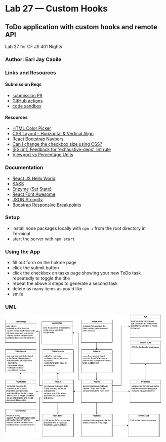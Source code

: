 # Lab 27 — Custom Hooks

## ToDo application with custom hooks and remote API

Lab 27 for CF JS 401 Nights

### Author: Earl Jay Caoile

### Links and Resources

#### Submission Reqs

- [submission PR](https://github.com/earljay-caoile-401-advanced-javascript/hooks-todo/pull/2)
- [GitHub actions](https://github.com/earljay-caoile-401-advanced-javascript/hooks-todo/actions)
- [code sandbox](https://codesandbox.io/s/github/earljay-caoile-401-advanced-javascript/hooks-todo/tree/lab-27)

#### Resources

- [HTML Color Picker](https://www.w3schools.com/colors/colors_picker.asp)
- [CSS Layout - Horizontal & Vertical Align](https://www.w3schools.com/csS/css_align.asp)
- [React Bootstrap Navbars](https://react-bootstrap.github.io/components/navbar/)
- [Can I change the checkbox size using CSS?](https://stackoverflow.com/questions/306924/can-i-change-the-checkbox-size-using-css)
- [[ESLint] Feedback for 'exhaustive-deps' lint rule](https://github.com/facebook/react/issues/14920)
- [Viewport vs Percentage Units](https://bitsofco.de/viewport-vs-percentage-units/)

### Documentation

- [React JS Hello World](https://reactjs.org/docs/hello-world.html)
- [SASS](https://sass-lang.com/)
- [Enzyme (Set State)](https://enzymejs.github.io/enzyme/docs/api/ReactWrapper/setState.html)
- [React Font Awesome](https://github.com/FortAwesome/react-fontawesome)
- [JSON Stringify](https://developer.mozilla.org/en-US/docs/Web/JavaScript/Reference/Global_Objects/JSON/stringify)
- [Boostrap Responsive Breakpoints](https://getbootstrap.com/docs/4.1/layout/overview/#responsive-breakpoints)

### Setup

- install node packages locally with `npm i` from the root directory in Terminal
- start the server with `npm start`

### Using the App

- fill out form on the hokme page
- click the submit button
- click the checkbox on tasks page showing your new ToDo task repeatedly to toggle the title
- repeat the above 3 steps to generate a second task
- delete as many items as you'd like
- smile

### UML

![UML Image](lab-27-uml.png)
